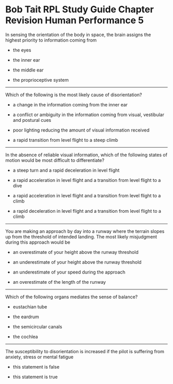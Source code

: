 # Bob Tait RPL Study Guide Chapter Revision Human Performance 5

In sensing the orientation of the body in space, the brain assigns the highest priority to information coming from

* the eyes

* the inner ear

* the middle ear

* the proprioceptive system

----

Which of the following is the most likely cause of disorientation?

* a change in the information coming from the inner ear

* a conflict or ambiguity in the information coming from visual, vestibular and postural cues

* poor lighting reducing the amount of visual information received

* a rapid transition from level flight to a steep climb

----

In the absence of reliable visual information, which of the following states of motion would be most difficult to differentiate?

* a steep turn and a rapid deceleration in level flight

* a rapid acceleration in level flight and a transition from level flight to a dive

* a rapid acceleration in level flight and a transition from level flight to a climb

* a rapid deceleration in level flight and a transition from level flight to a climb

----

You are making an approach by day into a runway where the terrain slopes up from the threshold of intended landing. The most likely misjudgment during this approach would be

* an overestimate of your height above the runway threshold

* an underestimate of your height above the runway threshold

* an underestimate of your speed during the approach

* an overestimate of the length of the runway

----

Which of the following organs mediates the sense of balance?

* eustachian tube

* the eardrum

* the semicircular canals

* the cochlea

----

The susceptibility to disorientation is increased if the pilot is suffering from anxiety, stress or mental fatigue

* this statement is false

* this statement is true

